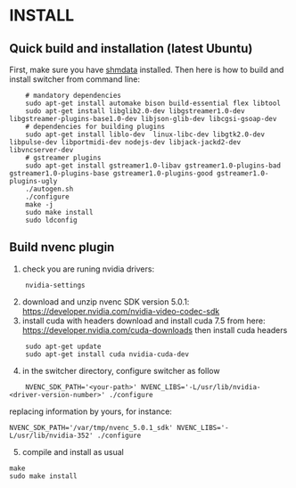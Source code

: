 INSTALL   
=======

Quick build and installation (latest Ubuntu)
--------------------------------------------
First, make sure you have [shmdata](https://github.com/sat-metalab/shmdata) installed. Then here is how to build and install switcher from command line:

~~~~~~~~~~~~~~~~~~~~~
    # mandatory dependencies
    sudo apt-get install automake bison build-essential flex libtool
    sudo apt-get install libglib2.0-dev libgstreamer1.0-dev libgstreamer-plugins-base1.0-dev libjson-glib-dev libcgsi-gsoap-dev
    # dependencies for building plugins 
    sudo apt-get install liblo-dev  linux-libc-dev libgtk2.0-dev libpulse-dev libportmidi-dev nodejs-dev libjack-jackd2-dev libvncserver-dev
    # gstreamer plugins
    sudo apt-get install gstreamer1.0-libav gstreamer1.0-plugins-bad gstreamer1.0-plugins-base gstreamer1.0-plugins-good gstreamer1.0-plugins-ugly
    ./autogen.sh
    ./configure
    make -j
    sudo make install
    sudo ldconfig
~~~~~~~~~~~~~~~~~~~~~

Build nvenc plugin
-------------------

1. check you are runing nvidia drivers:
~~~~~~~~~~~~~~~~~~~~~
    nvidia-settings
~~~~~~~~~~~~~~~~~~~~~
2. download and unzip nvenc SDK version 5.0.1:
https://developer.nvidia.com/nvidia-video-codec-sdk
3. install cuda with headers
download and install cuda 7.5 from here:
https://developer.nvidia.com/cuda-downloads
then install cuda headers
~~~~~~~~~~~~~~~~~~~~~
    sudo apt-get update
    sudo apt-get install cuda nvidia-cuda-dev
~~~~~~~~~~~~~~~~~~~~~
4. in the switcher directory, configure switcher as follow
~~~~~~~~~~~~~~~~~~~~~
    NVENC_SDK_PATH='<your-path>' NVENC_LIBS='-L/usr/lib/nvidia-<driver-version-number>' ./configure
~~~~~~~~~~~~~~~~~~~~~
replacing information by yours, for instance:
~~~~~~~~~~~~~~~~~~~~~
NVENC_SDK_PATH='/var/tmp/nvenc_5.0.1_sdk' NVENC_LIBS='-L/usr/lib/nvidia-352' ./configure
~~~~~~~~~~~~~~~~~~~~~
5. compile and install as usual
~~~~~~~~~~~~~~~~~~~~~
make
sudo make install
~~~~~~~~~~~~~~~~~~~~~
